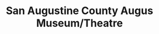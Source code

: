 ---
layout: repo
title: "San Augustine County Augus Museum/Theatre"
id: 17777
permalink: repos/17777/
---